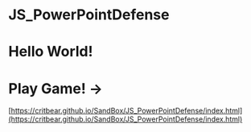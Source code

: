 # JS_PowerPointDefense
# Hello World!
# Play Game! -> 
[https://critbear.github.io/SandBox/JS_PowerPointDefense/index.html](https://critbear.github.io/SandBox/JS_PowerPointDefense/index.html)
